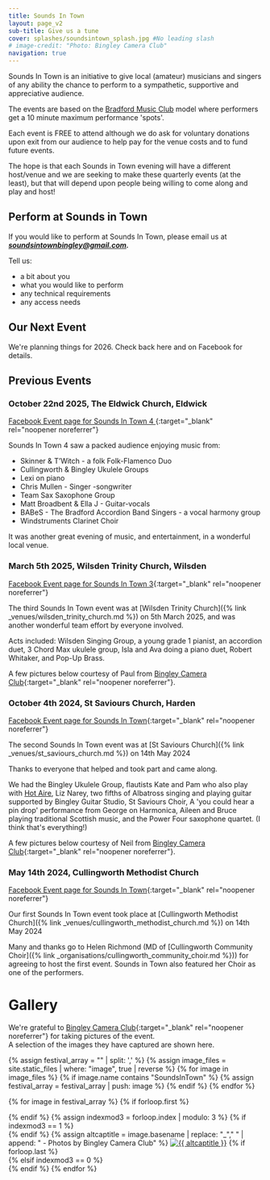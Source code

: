 ```yaml
---
title: Sounds In Town
layout: page_v2
sub-title: Give us a tune
cover: splashes/soundsintown_splash.jpg #No leading slash
# image-credit: "Photo: Bingley Camera Club"
navigation: true
---
```



Sounds In Town is an initiative to give local (amateur) musicians and singers of any ability the chance to perform to a sympathetic, supportive and appreciative audience. 

The events are based on the [Bradford Music Club](http://www.bradfordmusicclub.org.uk/) model where performers get a 10 minute maximum performance 'spots'. 

Each event is FREE to attend although we do ask for voluntary donations upon exit from our audience to help pay for the venue costs and to fund future events. 

The hope is that each Sounds in Town evening will have a different host/venue and we are seeking to make these quarterly events (at the least), but that will depend upon people being willing to come along and play and host! 

## Perform at Sounds in Town

If you would like to perform at Sounds In Town, please email us at ***soundsintownbingley@gmail.com.***

Tell us:
* a bit about you
* what you would like to perform
* any technical requirements
* any access needs

## Our Next Event

We're planning things for 2026. Check back here and on Facebook for details.


## Previous Events

### October 22nd 2025, The Eldwick Church, Eldwick

[<i class="fa-brands fa-square-facebook"></i> Facebook Event page for Sounds In Town 4 <i class="fa fa-external-link" aria-hidden="true"></i>](https://www.facebook.com/events/813946434330472){:target="_blank" rel="noopener noreferrer"}

Sounds In Town 4 saw a packed audience enjoying music from:

* Skinner & T’Witch - a folk Folk-Flamenco Duo
* Cullingworth & Bingley Ukulele Groups
* Lexi on piano
* Chris Mullen - Singer -songwriter
* Team Sax Saxophone Group
* Matt Broadbent & Ella J - Guitar-vocals
* BABeS - The Bradford Accordion Band Singers - a vocal harmony group
* Windstruments Clarinet Choir

It was another great evening of music, and entertainment, in a wonderful local venue.

### March 5th 2025, Wilsden Trinity Church, Wilsden 

[<i class="fa-brands fa-square-facebook"></i> Facebook Event page for Sounds In Town 3<i class="fa fa-external-link" aria-hidden="true"></i>](https://www.facebook.com/events/775148254653021){:target="_blank" rel="noopener noreferrer"}

The third Sounds In Town event was at [Wilsden Trinity Church]({% link _venues/wilsden_trinity_church.md %}) on 5th March 2025, and was another wonderful team effort by everyone involved.

Acts included: Wilsden Singing Group, a young grade 1 pianist, an accordion duet, 3 Chord Max ukulele group, Isla and Ava doing a piano duet, Robert Whitaker, and Pop-Up Brass.

A few pictures below courtesy of Paul from [Bingley Camera Club<i class="fa fa-external-link" aria-hidden="true"></i>](https://www.bingleycameraclub.org.uk/){:target="_blank" rel="noopener noreferrer"}.

### October 4th 2024, St Saviours Church, Harden

[<i class="fa-brands fa-square-facebook"></i> Facebook Event page for Sounds In Town<i class="fa fa-external-link" aria-hidden="true"></i>](https://www.facebook.com/events/775148254653021){:target="_blank" rel="noopener noreferrer"}

The second Sounds In Town event was at [St Saviours Church]({% link _venues/st_saviours_church.md %}) on 14th May 2024

Thanks to everyone that helped and took part and came along. 

We had the Bingley Ukulele Group, flautists Kate and Pam who also play with [Hot Aire](https://www.hotaire.org/), Liz Narey, two fifths of Albatross singing and playing guitar supported by Bingley Guitar Studio, St Saviours Choir, A 'you could hear a pin drop' performance from George on Harmonica, Aileen and Bruce playing traditional Scottish music, and the Power Four saxophone quartet. (I think that's everything!)

A few pictures below courtesy of Neil from [Bingley Camera Club<i class="fa fa-external-link" aria-hidden="true"></i>](https://www.bingleycameraclub.org.uk/){:target="_blank" rel="noopener noreferrer"}.

### May 14th 2024, Cullingworth Methodist Church

[<i class="fa-brands fa-square-facebook"></i> Facebook Event page for Sounds In Town<i class="fa fa-external-link" aria-hidden="true"></i>](https://www.facebook.com/events/1502540836969738){:target="_blank" rel="noopener noreferrer"}

Our first Sounds In Town event took place at [Cullingworth Methodist Church]({% link _venues/cullingworth_methodist_church.md %}) on 14th May 2024

Many and thanks go to Helen Richmond (MD of [Cullingworth Community Choir]({% link _organisations/cullingworth_community_choir.md %})) for agreeing to host the first event.  Sounds in Town also featured her Choir as one of the performers.  



# Gallery

We're grateful to [Bingley Camera Club<i class="fa fa-external-link" aria-hidden="true"></i>](https://www.bingleycameraclub.org.uk/){:target="_blank" rel="noopener noreferrer"} for taking pictures of the event.<br>A selection of the images they have captured are shown here. 


<!-- Gallery -->
<div class="container gallery">
{% assign festival_array = "" | split: ',' %}
{% assign image_files = site.static_files | where: "image", true | reverse %}
{% for image in image_files %}
  {% if image.name contains "SoundsInTown" %}
     <!-- Push image into array -->
     {% assign festival_array = festival_array | push: image %}
  {% endif %}
{% endfor %}

{% for image in festival_array %}
{% if forloop.first %}<div class="row">{% endif %}
{% assign indexmod3 = forloop.index | modulo: 3 %}
{% if indexmod3 == 1 %}<div class="row">{% endif %}
{% assign altcaptitle = image.basename | replace: "_"," " | append: " - Photos by Bingley Camera Club" %}
<a href="{{site.baseurl}}{{image.path}}" data-toggle="lightbox" data-gallery="example-gallery" data-caption="{{ altcaptitle }}" class="col-sm-4"><img src="{{site.baseurl}}{{image.path | replace: 'gallery','thumbnails'}}" alt="{{ altcaptitle }}" title="{{ altcaptitle }}" class="img-fluid" /></a>
{% if forloop.last %}</div>{% elsif indexmod3 == 0 %}</div>{% endif %}
{% endfor %}
</div>
<!-- Gallery -->  
